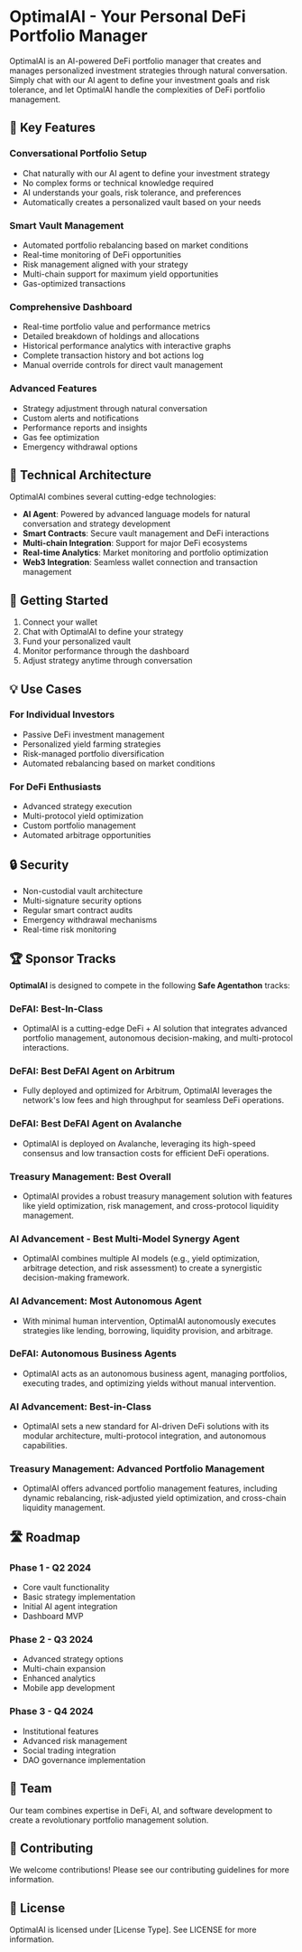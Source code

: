 # OptimalAI - Your Personal DeFi Portfolio Manager

OptimalAI is an AI-powered DeFi portfolio manager that creates and manages personalized investment strategies through natural conversation. Simply chat with our AI agent to define your investment goals and risk tolerance, and let OptimalAI handle the complexities of DeFi portfolio management.

## 🌟 Key Features

### Conversational Portfolio Setup
- Chat naturally with our AI agent to define your investment strategy
- No complex forms or technical knowledge required
- AI understands your goals, risk tolerance, and preferences
- Automatically creates a personalized vault based on your needs

### Smart Vault Management
- Automated portfolio rebalancing based on market conditions
- Real-time monitoring of DeFi opportunities
- Risk management aligned with your strategy
- Multi-chain support for maximum yield opportunities
- Gas-optimized transactions

### Comprehensive Dashboard
- Real-time portfolio value and performance metrics
- Detailed breakdown of holdings and allocations
- Historical performance analytics with interactive graphs
- Complete transaction history and bot actions log
- Manual override controls for direct vault management

### Advanced Features
- Strategy adjustment through natural conversation
- Custom alerts and notifications
- Performance reports and insights
- Gas fee optimization
- Emergency withdrawal options

## 🔧 Technical Architecture

OptimalAI combines several cutting-edge technologies:

- **AI Agent**: Powered by advanced language models for natural conversation and strategy development
- **Smart Contracts**: Secure vault management and DeFi interactions
- **Multi-chain Integration**: Support for major DeFi ecosystems
- **Real-time Analytics**: Market monitoring and portfolio optimization
- **Web3 Integration**: Seamless wallet connection and transaction management

## 🚀 Getting Started

1. Connect your wallet
2. Chat with OptimalAI to define your strategy
3. Fund your personalized vault
4. Monitor performance through the dashboard
5. Adjust strategy anytime through conversation

## 💡 Use Cases

### For Individual Investors
- Passive DeFi investment management
- Personalized yield farming strategies
- Risk-managed portfolio diversification
- Automated rebalancing based on market conditions

### For DeFi Enthusiasts
- Advanced strategy execution
- Multi-protocol yield optimization
- Custom portfolio management
- Automated arbitrage opportunities

## 🔒 Security

- Non-custodial vault architecture
- Multi-signature security options
- Regular smart contract audits
- Emergency withdrawal mechanisms
- Real-time risk monitoring

## 🏆 Sponsor Tracks

**OptimalAI** is designed to compete in the following **Safe Agentathon** tracks:

### **DeFAI: Best-In-Class**

- OptimalAI is a cutting-edge DeFi + AI solution that integrates advanced portfolio management, autonomous decision-making, and multi-protocol interactions.

### **DeFAI: Best DeFAI Agent on Arbitrum**

- Fully deployed and optimized for Arbitrum, OptimalAI leverages the network's low fees and high throughput for seamless DeFi operations.

### **DeFAI: Best DeFAI Agent on Avalanche**

- OptimalAI is deployed on Avalanche, leveraging its high-speed consensus and low transaction costs for efficient DeFi operations.

### **Treasury Management: Best Overall**

- OptimalAI provides a robust treasury management solution with features like yield optimization, risk management, and cross-protocol liquidity management.

### **AI Advancement - Best Multi-Model Synergy Agent**

- OptimalAI combines multiple AI models (e.g., yield optimization, arbitrage detection, and risk assessment) to create a synergistic decision-making framework.

### **AI Advancement: Most Autonomous Agent**

- With minimal human intervention, OptimalAI autonomously executes strategies like lending, borrowing, liquidity provision, and arbitrage.

### **DeFAI: Autonomous Business Agents**

- OptimalAI acts as an autonomous business agent, managing portfolios, executing trades, and optimizing yields without manual intervention.

### **AI Advancement: Best-in-Class**

- OptimalAI sets a new standard for AI-driven DeFi solutions with its modular architecture, multi-protocol integration, and autonomous capabilities.

### **Treasury Management: Advanced Portfolio Management**

- OptimalAI offers advanced portfolio management features, including dynamic rebalancing, risk-adjusted yield optimization, and cross-chain liquidity management.

## 🛣️ Roadmap

### Phase 1 - Q2 2024
- Core vault functionality
- Basic strategy implementation
- Initial AI agent integration
- Dashboard MVP

### Phase 2 - Q3 2024
- Advanced strategy options
- Multi-chain expansion
- Enhanced analytics
- Mobile app development

### Phase 3 - Q4 2024
- Institutional features
- Advanced risk management
- Social trading integration
- DAO governance implementation

## 👥 Team

Our team combines expertise in DeFi, AI, and software development to create a revolutionary portfolio management solution.

## 🤝 Contributing

We welcome contributions! Please see our contributing guidelines for more information.

## 📄 License

OptimalAI is licensed under [License Type]. See LICENSE for more information.

